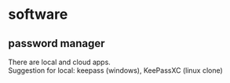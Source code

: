 # software

## password manager
There are local and cloud apps. \
Suggestion for local: keepass (windows), KeePassXC (linux clone)